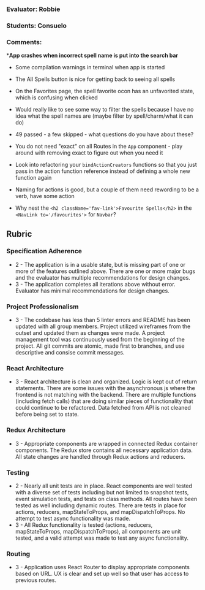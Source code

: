 ### Evaluator: Robbie
### Students: Consuelo
### Comments:

***App crashes when incorrect spell name is put into the search bar**
* Some compilation warnings in terminal when app is started
* The All Spells button is nice for getting back to seeing all spells
* On the Favorites page, the spell favorite ocon has an unfavorited state, which is confusing when clicked
* Would really like to see some way to filter the spells because I have no idea what the spell names are (maybe filter by spell/charm/what it can do)

* 49 passed - a few skipped - what questions do you have about these?

* You do not need "exact" on all Routes in the `App` component - play around with removing exact to figure out when you need it
* Look into refactoring your `bindActionCreators` functions so that you just pass in the action function reference instead of defining a whole new function again
* Naming for actions is good, but a couple of them need rewording to be a verb, have some action
* Why nest the `<h2 className='fav-link'>Favourite Spells</h2>` in the `<NavLink to='/favourites'>` for `Navbar`?

## Rubric 

### Specification Adherence

* 2 - The application is in a usable state, but is missing part of one or more of the features outlined above. There are one or more major bugs and the evaluator has multiple recommendations for design changes.
* 3 - The application completes all iterations above without error. Evaluator has minimal recommendations for design changes.

### Project Professionalism

* 3 - The codebase has less than 5 linter errors and README has been updated with all group members. Project utilized wireframes from the outset and updated them as changes were made. A project management tool was continuously used from the beginning of the project.  All git commits are atomic, made first to branches, and use descriptive and consise commit messages. 

### React Architecture

* 3 - React architecture is clean and organized.  Logic is kept out of return statements.  There are some issues with the asynchronous js where the frontend is not matching with the backend.  There are multiple functions (including fetch calls) that are doing similar pieces of functionality that could continue to be refactored. Data fetched from API is not cleaned before being set to state.

### Redux Architecture

* 3 - Appropriate components are wrapped in connected Redux container components. The Redux store contains all necessary application data. All state changes are handled through Redux actions and reducers.

### Testing

* 2 - Nearly all unit tests are in place. React components are well tested with a diverse set of tests including but not limited to snapshot tests, event simulation tests, and tests on class methods.  All routes have been tested as well including dynamic routes.  There are tests in place for actions, reducers, mapStateToProps, and mapDispatchToProps.  No attempt to test async functionality was made.
* 3 - All Redux functionality is tested (actions, reducers, mapStateToProps, mapDispatchToProps), all components are unit tested, and a valid attempt was made to test any async functionality.

### Routing

* 3 - Application uses React Router to display appropriate components based on URL.  UX is clear and set up well so that user has access to previous routes.
